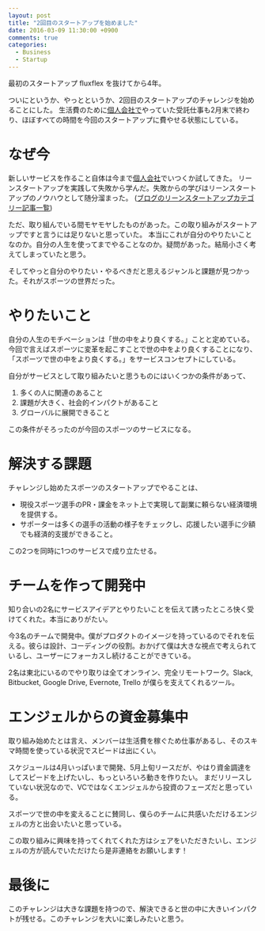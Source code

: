 ```yaml
---
layout: post
title: "2回目のスタートアップを始めました"
date: 2016-03-09 11:30:00 +0900
comments: true
categories:
  - Business
  - Startup
---
```


最初のスタートアップ fluxflex を抜けてから4年。

ついにというか、やっとというか、2回目のスタートアップのチャレンジを始めることにした。
生活費のために[個人会社で][shakesoul]やっていた受託仕事も2月末で終わり、ほぼすべての時間を今回のスタートアップに費やせる状態にしている。

# なぜ今

新しいサービスを作ること自体は今まで[個人会社][shakesoul]でいつくか試してきた。
リーンスタートアップを実践して失敗から学んだ。失敗からの学びはリーンスタートアップのノウハウとして随分溜まった。
([ブログのリーンスタートアップカテゴリー記事一覧](/blog/categories/lean-startup/))

ただ、取り組んでいる間モヤモヤしたものがあった。この取り組みがスタートアップですと言うには足りないと思っていた。
本当にこれが自分のやりたいことなのか。自分の人生を使ってまでやることなのか。疑問があった。結局小さく考えてしまっていたと思う。

そしてやっと自分のやりたい・やるべきだと思えるジャンルと課題が見つかった。それがスポーツの世界だった。

# やりたいこと

自分の人生のモチベーションは「世の中をより良くする。」ことと定めている。
今回で言えばスポーツに変革を起こすことで世の中をより良くすることになり、「スポーツで世の中をより良くする。」をサービスコンセプトにしている。

自分がサービスとして取り組みたいと思うものにはいくつかの条件があって、

1. 多くの人に関連のあること
1. 課題が大きく、社会的インパクトがあること
1. グローバルに展開できること

この条件がそろったのが今回のスポーツのサービスになる。

# 解決する課題

<!-- more -->

チャレンジし始めたスポーツのスタートアップでやることは、

- 現役スポーツ選手のPR・課金をネット上で実現して副業に頼らない経済環境を提供する。
- サポーターは多くの選手の活動の様子をチェックし、応援したい選手に少額でも経済的支援ができること。

この2つを同時に1つのサービスで成り立たせる。

# チームを作って開発中

知り合いの2名にサービスアイデアとやりたいことを伝えて誘ったところ快く受けてくれた。本当にありがたい。

今3名のチームで開発中。僕がプロダクトのイメージを持っているのでそれを伝える。彼らは設計、コーディングの役割。おかげて僕は大きな視点で考えられているし、ユーザーにフォーカスし続けることができている。

2名は東北にいるのでやり取りは全てオンライン、完全リモートワーク。Slack, Bitbucket, Google Drive, Evernote, Trello が僕らを支えてくれるツール。

# エンジェルからの資金募集中

取り組み始めたとは言え、メンバーは生活費を稼ぐため仕事があるし、そのスキマ時間を使っている状況でスピードは出にくい。

スケジュールは4月いっぱいまで開発、5月上旬リースだが、やはり資金調達をしてスピードを上げたいし、もっといろいろ動きを作りたい。
まだリリースしていない状況なので、VCではなくエンジェルから投資のフェーズだと思っている。

スポーツで世の中を変えることに賛同し、僕らのチームに共感いただけるエンジェルの方と出会いたいと思っている。

この取り組みに興味を持ってくれてくれた方はシェアをいただきたいし、エンジェルの方が読んでいただけたら是非連絡をお願いします！

# 最後に

このチャレンジは大きな課題を持つので、解決できると世の中に大きいインパクトが残せる。このチャレンジを大いに楽しみたいと思う。






[shakesoul]: http://www.shakesoul.net